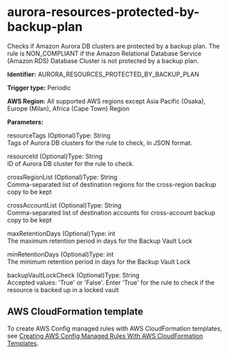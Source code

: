 # aurora\-resources\-protected\-by\-backup\-plan<a name="aurora-resources-protected-by-backup-plan"></a>

Checks if Amazon Aurora DB clusters are protected by a backup plan\. The rule is NON\_COMPLIANT if the Amazon Relational Database Service \(Amazon RDS\) Database Cluster is not protected by a backup plan\. 

**Identifier:** AURORA\_RESOURCES\_PROTECTED\_BY\_BACKUP\_PLAN

**Trigger type:** Periodic

**AWS Region:** All supported AWS regions except Asia Pacific \(Osaka\), Europe \(Milan\), Africa \(Cape Town\) Region

**Parameters:**

resourceTags \(Optional\)Type: String  
Tags of Aurora DB clusters for the rule to check, in JSON format\.

resourceId \(Optional\)Type: String  
ID of Aurora DB cluster for the rule to check\.

crossRegionList \(Optional\)Type: String  
Comma\-separated list of destination regions for the cross\-region backup copy to be kept

crossAccountList \(Optional\)Type: String  
Comma\-separated list of destination accounts for cross\-account backup copy to be kept

maxRetentionDays \(Optional\)Type: int  
The maximum retention period in days for the Backup Vault Lock

minRetentionDays \(Optional\)Type: int  
The minimum retention period in days for the Backup Vault Lock

backupVaultLockCheck \(Optional\)Type: String  
Accepted values: 'True' or 'False'\. Enter 'True' for the rule to check if the resource is backed up in a locked vault

## AWS CloudFormation template<a name="w76aac11c31c17b7c31c15"></a>

To create AWS Config managed rules with AWS CloudFormation templates, see [Creating AWS Config Managed Rules With AWS CloudFormation Templates](aws-config-managed-rules-cloudformation-templates.md)\.